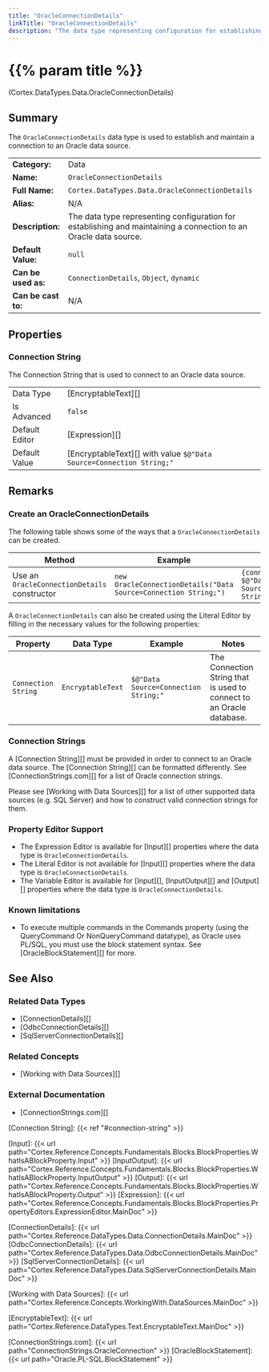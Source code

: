 ```yaml
---
title: "OracleConnectionDetails"
linkTitle: "OracleConnectionDetails"
description: "The data type representing configuration for establishing and maintaining a connection to an Oracle data source."
---
```


# {{% param title %}}

<p class="namespace">(Cortex.DataTypes.Data.OracleConnectionDetails)</p>

## Summary

The `OracleConnectionDetails` data type is used to establish and maintain a connection to an Oracle data source.

| | |
|-|-|
| **Category:**          | Data |
| **Name:**              | `OracleConnectionDetails` |
| **Full Name:**         | `Cortex.DataTypes.Data.OracleConnectionDetails` |
| **Alias:**             | N/A |
| **Description:**       | The data type representing configuration for establishing and maintaining a connection to an Oracle data source.  |
| **Default Value:**     | `null` |
| **Can be used as:**    | `ConnectionDetails`, `Object`, `dynamic` |
| **Can be cast to:**    | N/A |

## Properties

### Connection String

The Connection String that is used to connect to an Oracle data source.

| | |
|--------------------|---------------------------|
| Data Type | [EncryptableText][] |
| Is Advanced | `false` |
| Default Editor | [Expression][] |
| Default Value | [EncryptableText][] with value `$@"Data Source=Connection String;"` |

## Remarks

### Create an OracleConnectionDetails

The following table shows some of the ways that a `OracleConnectionDetails` can be created.

| Method | Example | Result | Editor&nbsp;Support | Notes |
|-|-|-|-|-|
| Use an `OracleConnectionDetails` constructor | `new OracleConnectionDetails("Data Source=Connection String;")` | `{connectionString: $@"Data Source=Connection String;"}` | Expression |  |

A `OracleConnectionDetails` can also be created using the Literal Editor by filling in the necessary values for the following properties:

| Property | Data Type | Example | Notes |
|-|-|-|-|
| `Connection String`| `EncryptableText`| `$@"Data Source=Connection String;"` | The Connection String that is used to connect to an Oracle database. |

### Connection Strings

A [Connection String][] must be provided in order to connect to an Oracle data source. The [Connection String][] can be formatted differently. See [ConnectionStrings.com][] for a list of Oracle connection strings.

Please see [Working with Data Sources][] for a list of other supported data sources (e.g. SQL Server) and how to construct valid connection strings for them.

### Property Editor Support

* The Expression Editor is available for [Input][] properties where the data type is `OracleConnectionDetails`.
* The Literal Editor is not available for [Input][] properties where the data type is `OracleConnectionDetails`.
* The Variable Editor is available for [Input][], [InputOutput][] and [Output][] properties where the data type is `OracleConnectionDetails`.

### Known limitations

* To execute multiple commands in the Commands property (using the QueryCommand Or NonQueryCommand datatype), as Oracle uses PL/SQL, you must use the block statement syntax. See [OracleBlockStatement][] for more.

## See Also

### Related Data Types

* [ConnectionDetails][]
* [OdbcConnectionDetails][]
* [SqlServerConnectionDetails][]

### Related Concepts

* [Working with Data Sources][]

### External Documentation

* [ConnectionStrings.com][]

[Connection String]: {{< ref "#connection-string" >}}

[Input]: {{< url path="Cortex.Reference.Concepts.Fundamentals.Blocks.BlockProperties.WhatIsABlockProperty.Input" >}}
[InputOutput]: {{< url path="Cortex.Reference.Concepts.Fundamentals.Blocks.BlockProperties.WhatIsABlockProperty.InputOutput" >}}
[Output]: {{< url path="Cortex.Reference.Concepts.Fundamentals.Blocks.BlockProperties.WhatIsABlockProperty.Output" >}}
[Expression]: {{< url path="Cortex.Reference.Concepts.Fundamentals.Blocks.BlockProperties.PropertyEditors.ExpressionEditor.MainDoc" >}}

[ConnectionDetails]: {{< url path="Cortex.Reference.DataTypes.Data.ConnectionDetails.MainDoc" >}}
[OdbcConnectionDetails]: {{< url path="Cortex.Reference.DataTypes.Data.OdbcConnectionDetails.MainDoc" >}}
[SqlServerConnectionDetails]: {{< url path="Cortex.Reference.DataTypes.Data.SqlServerConnectionDetails.MainDoc" >}}

[Working with Data Sources]: {{< url path="Cortex.Reference.Concepts.WorkingWith.DataSources.MainDoc" >}}

[EncryptableText]: {{< url path="Cortex.Reference.DataTypes.Text.EncryptableText.MainDoc" >}}

[ConnectionStrings.com]: {{< url path="ConnectionStrings.OracleConnection" >}}
[OracleBlockStatement]: {{< url path="Oracle.PL-SQL.BlockStatement" >}}
